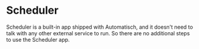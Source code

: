 # Scheduler

Scheduler is a built-in app shipped with Automatisch, and it doesn't need to talk with any other external service to run. So there are no additional steps to use the Scheduler app.

